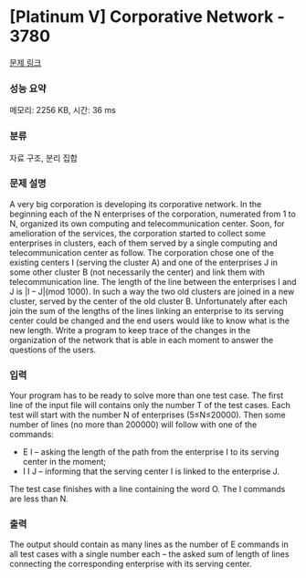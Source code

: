 # [Platinum V] Corporative Network - 3780 

[문제 링크](https://www.acmicpc.net/problem/3780) 

### 성능 요약

메모리: 2256 KB, 시간: 36 ms

### 분류

자료 구조, 분리 집합

### 문제 설명

<p>A very big corporation is developing its corporative network. In the beginning each of the N enterprises of the corporation, numerated from 1 to N, organized its own computing and telecommunication center. Soon, for amelioration of the services, the corporation started to collect some enterprises in clusters, each of them served by a single computing and telecommunication center as follow. The corporation chose one of the existing centers I (serving the cluster A) and one of the enterprises J in some other cluster B (not necessarily the center) and link them with telecommunication line. The length of the line between the enterprises I and J is |I – J|(mod 1000). In such a way the two old clusters are joined in a new cluster, served by the center of the old cluster B. Unfortunately after each join the sum of the lengths of the lines linking an enterprise to its serving center could be changed and the end users would like to know what is the new length. Write a program to keep trace of the changes in the organization of the network that is able in each moment to answer the questions of the users.</p>

### 입력 

 <p>Your program has to be ready to solve more than one test case. The first line of the input file will contains only the number T of the test cases. Each test will start with the number N of enterprises (5≤N≤20000). Then some number of lines (no more than 200000) will follow with one of the commands:</p>

<ul>
	<li>E I – asking the length of the path from the enterprise I to its serving center in the moment; </li>
	<li>I I J – informing that the serving center I is linked to the enterprise J.</li>
</ul>

<p>The test case finishes with a line containing the word O. The I commands are less than N.</p>

### 출력 

 <p>The output should contain as many lines as the number of E commands in all test cases with a single number each – the asked sum of length of lines connecting the corresponding enterprise with its serving center.</p>

